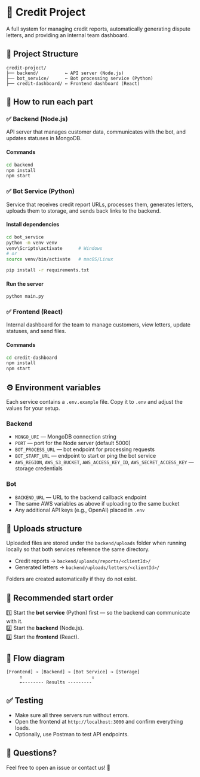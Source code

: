 # 💼 Credit Project

A full system for managing credit reports, automatically generating dispute letters, and providing an internal team dashboard.

## 📁 Project Structure

```
credit-project/
├── backend/          ← API server (Node.js)
├── bot_service/      ← Bot processing service (Python)
├── credit-dashboard/ ← Frontend dashboard (React)
```

## 🚀 How to run each part

### ✅ Backend (Node.js)

API server that manages customer data, communicates with the bot, and updates statuses in MongoDB.

#### Commands

```bash
cd backend
npm install
npm start
```

### ✅ Bot Service (Python)

Service that receives credit report URLs, processes them, generates letters, uploads them to storage, and sends back links to the backend.

#### Install dependencies

```bash
cd bot_service
python -m venv venv
venv\Scripts\activate      # Windows
# or
source venv/bin/activate   # macOS/Linux

pip install -r requirements.txt
```

#### Run the server

```bash
python main.py
```

### ✅ Frontend (React)

Internal dashboard for the team to manage customers, view letters, update statuses, and send files.

#### Commands

```bash
cd credit-dashboard
npm install
npm start
```

## ⚙️ Environment variables

Each service contains a `.env.example` file. Copy it to `.env` and adjust the
values for your setup.

### Backend

- `MONGO_URI` — MongoDB connection string
- `PORT` — port for the Node server (default 5000)
- `BOT_PROCESS_URL` — bot endpoint for processing requests
- `BOT_START_URL` — endpoint to start or ping the bot service
- `AWS_REGION`, `AWS_S3_BUCKET`, `AWS_ACCESS_KEY_ID`, `AWS_SECRET_ACCESS_KEY` — storage credentials

### Bot

- `BACKEND_URL` — URL to the backend callback endpoint
- The same AWS variables as above if uploading to the same bucket
- Any additional API keys (e.g., OpenAI) placed in `.env`

## 📂 Uploads structure

Uploaded files are stored under the `backend/uploads` folder when running
locally so that both services reference the same directory.

- Credit reports → `backend/uploads/reports/<clientId>/`
- Generated letters → `backend/uploads/letters/<clientId>/`

Folders are created automatically if they do not exist.

## 📄 Recommended start order

1️⃣ Start the **bot service** (Python) first — so the backend can communicate with it.  
2️⃣ Start the **backend** (Node.js).  
3️⃣ Start the **frontend** (React).

## 🔗 Flow diagram

```
[Frontend] → [Backend] → [Bot Service] → [Storage]
     ↑                          ↓
     ←-------- Results ---------
```

## ✅ Testing

- Make sure all three servers run without errors.
- Open the frontend at `http://localhost:3000` and confirm everything loads.
- Optionally, use Postman to test API endpoints.

## 💬 Questions?

Feel free to open an issue or contact us! 🚀
